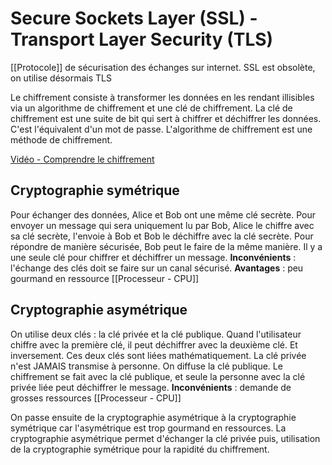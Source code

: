
# Secure Sockets Layer (SSL) - Transport Layer Security (TLS)

[[Protocole]] de sécurisation des échanges sur internet. 
SSL est obsolète, on utilise désormais TLS

Le chiffrement consiste à transformer les données en les rendant illisibles via un algorithme de chiffrement et une clé de chiffrement. 
La clé de chiffrement est une suite de bit qui sert à chiffrer et déchiffrer les données. C'est l'équivalent d'un mot de passe. 
L'algorithme de chiffrement est une méthode de chiffrement. 

[Vidéo - Comprendre le chiffrement](https://www.youtube.com/watch?v=7W7WPMX7arI&t=216s)


## Cryptographie symétrique
Pour échanger des données, Alice et Bob ont une même clé secrète. Pour envoyer un message qui sera uniquement lu par Bob, Alice le chiffre avec sa clé secrète, l'envoie à Bob et Bob le déchiffre avec la clé secrète. Pour répondre de manière sécurisée, Bob peut le faire de la même manière. 
Il y a une seule clé pour chiffrer et déchiffrer un message.
**Inconvénients** : l'échange des clés doit se faire sur un canal sécurisé.
**Avantages** : peu gourmand en ressource [[Processeur - CPU]]


## Cryptographie asymétrique
On utilise deux clés : la clé privée et la clé publique. 
Quand l'utilisateur chiffre avec la première clé, il peut déchiffrer avec la deuxième clé. Et inversement. Ces deux clés sont liées mathématiquement.
La clé privée n'est JAMAIS transmise à personne. 
On diffuse la clé publique. 
Le chiffrement se fait avec la clé publique, et seule la personne avec la clé privée liée peut déchiffrer le message.
**Inconvénients** : demande de grosses ressources [[Processeur - CPU]]


On passe ensuite de la cryptographie asymétrique à la cryptographie symétrique car l'asymétrique est trop gourmand en ressources. La cryptographie asymétrique permet d'échanger la clé privée puis, utilisation de la cryptographie symétrique pour la rapidité du chiffrement.
